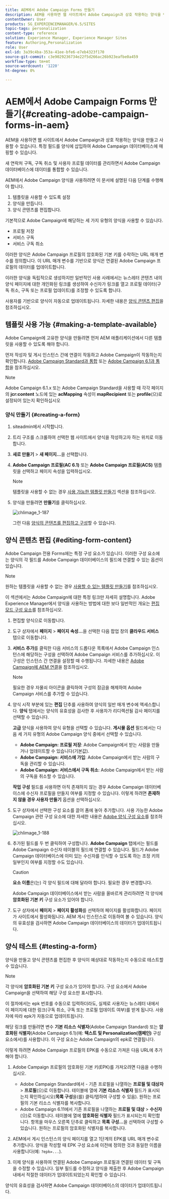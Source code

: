 ```yaml
---
title: AEM에서 Adobe Campaign Forms 만들기
description: AEM을 사용하면 웹 사이트에서 Adobe Campaign과 상호 작용하는 양식을 만들고 사용할 수 있습니다. 특정 필드를 양식에 삽입하여 Adobe Campaign 데이터베이스에 매핑할 수 있습니다.
contentOwner: User
products: SG_EXPERIENCEMANAGER/6.5/SITES
topic-tags: personalization
content-type: reference
solution: Experience Manager, Experience Manager Sites
feature: Authoring,Personalization
role: User
exl-id: 3a39c4ba-353a-41ee-bfe6-e7eb4323f170
source-git-commit: c3e9029236734e22f5d266ac26b923eafbe0a459
workflow-type: tm+mt
source-wordcount: '1220'
ht-degree: 0%

---
```


# AEM에서 Adobe Campaign Forms 만들기{#creating-adobe-campaign-forms-in-aem}

AEM을 사용하면 웹 사이트에서 Adobe Campaign과 상호 작용하는 양식을 만들고 사용할 수 있습니다. 특정 필드를 양식에 삽입하여 Adobe Campaign 데이터베이스에 매핑할 수 있습니다.

새 연락처 구독, 구독 취소 및 사용자 프로필 데이터를 관리하면서 Adobe Campaign 데이터베이스에 데이터를 통합할 수 있습니다.

AEM에서 Adobe Campaign 양식을 사용하려면 이 문서에 설명된 다음 단계를 수행해야 합니다.

1. 템플릿을 사용할 수 있도록 설정
1. 양식을 만듭니다.
1. 양식 콘텐츠를 편집합니다.

기본적으로 Adobe Campaign에 해당하는 세 가지 유형의 양식을 사용할 수 있습니다.

* 프로필 저장
* 서비스 구독
* 서비스 구독 취소

이러한 양식은 Adobe Campaign 프로필의 암호화된 기본 키를 수락하는 URL 매개 변수를 정의합니다. 이 URL 매개 변수를 기반으로 양식은 연결된 Adobe Campaign 프로필의 데이터를 업데이트합니다.

이러한 양식을 독립적으로 생성하지만 일반적인 사용 사례에서는 뉴스레터 콘텐츠 내의 양식 페이지에 대한 개인화된 링크를 생성하여 수신자가 링크를 열고 프로필 데이터(구독 취소, 구독 또는 프로필 업데이트)를 조정할 수 있도록 합니다.

사용자를 기반으로 양식이 자동으로 업데이트됩니다. 자세한 내용은 [양식 콘텐츠 편집](#editing-form-content)을 참조하십시오.

## 템플릿 사용 가능 {#making-a-template-available}

Adobe Campaign에 고유한 양식을 만들려면 먼저 AEM 애플리케이션에서 다른 템플릿을 사용할 수 있도록 해야 합니다.

먼저 작성자 및 게시 인스턴스 간에 연결이 작동하고 Adobe Campaign이 작동하는지 확인합니다. [Adobe Campaign Standard과 통합](/help/sites-administering/campaignstandard.md) 또는 [Adobe Campaign 6.1과 통합](/help/sites-administering/campaignonpremise.md)을 참조하십시오.

>[!NOTE]
>
>Adobe Campaign 6.1.x 또는 Adobe Campaign Standard을 사용할 때 각각 페이지의 **jcr:content** 노드에 있는 **acMapping** 속성이 **mapRecipient** 또는 **profile**(으)로 설정되어 있는지 확인하십시오
>

### 양식 만들기 {#creating-a-form}

1. siteadmin에서 시작합니다.
1. 트리 구조를 스크롤하여 선택한 웹 사이트에서 양식을 작성하고자 하는 위치로 이동합니다.
1. **새로 만들기** > **새 페이지...**&#x200B;을 선택합니다.
1. **Adobe Campaign 프로필(AC 6.1)** 또는 **Adobe Campaign 프로필(ACS)** 템플릿을 선택하고 페이지 속성을 입력하십시오.

   >[!NOTE]
   >
   >템플릿을 사용할 수 없는 경우 [사용 가능한 템플릿 만들기](/help/sites-classic-ui-authoring/classic-personalization-ac.md#activatingatemplate) 섹션을 참조하십시오.

1. 양식을 만들려면 **만들기**&#x200B;를 클릭하십시오.

   ![chlimage_1-187](assets/chlimage_1-187.png)

   그런 다음 [양식의 콘텐츠를 편집하고 구성](#editing-form-content)할 수 있습니다.

## 양식 콘텐츠 편집 {#editing-form-content}

Adobe Campaign 전용 Forms에는 특정 구성 요소가 있습니다. 이러한 구성 요소에는 양식의 각 필드를 Adobe Campaign 데이터베이스의 필드에 연결할 수 있는 옵션이 있습니다.

>[!NOTE]
>
>원하는 템플릿을 사용할 수 없는 경우 [사용할 수 있는 템플릿 만들기](/help/sites-classic-ui-authoring/classic-personalization-ac.md#activatingatemplate)를 참조하십시오.

이 섹션에서는 Adobe Campaign에 대한 특정 링크만 자세히 설명합니다. Adobe Experience Manager에서 양식을 사용하는 방법에 대한 보다 일반적인 개요는 [편집 모드 구성 요소](/help/sites-classic-ui-authoring/classic-page-author-edit-mode.md)를 참조하십시오.

1. 편집할 양식으로 이동합니다.
1. 도구 상자에서 **페이지** > **페이지 속성...**&#x200B;을 선택한 다음 팝업 창의 **클라우드 서비스** 탭으로 이동합니다.
1. **서비스 추가**&#x200B;를 클릭한 다음 서비스의 드롭다운 목록에서 Adobe Campaign 인스턴스에 해당하는 구성을 선택하여 Adobe Campaign 서비스를 추가하십시오. 이 구성은 인스턴스 간 연결을 설정할 때 수행됩니다. 자세한 내용은 [Adobe Campaign에 AEM 연결](/help/sites-administering/campaignonpremise.md#connecting-aem-to-adobe-campaign)을 참조하십시오.

   >[!NOTE]
   >
   >필요한 경우 자물쇠 아이콘을 클릭하여 구성의 잠금을 해제하여 Adobe Campaign 서비스를 추가할 수 있습니다.

1. 양식 시작 부분에 있는 **편집** 단추를 사용하여 양식의 일반 매개 변수에 액세스합니다. **양식** 탭에서는 양식의 유효성을 검사한 후 사용자가 리디렉션될 감사 페이지를 선택할 수 있습니다.

   **고급** 양식을 사용하여 양식 유형을 선택할 수 있습니다. **게시물 옵션** 필드에서는 다음 세 가지 유형의 Adobe Campaign 양식 중에서 선택할 수 있습니다.

   * **Adobe Campaign: 프로필 저장**: Adobe Campaign에서 받는 사람을 만들거나 업데이트할 수 있습니다(기본값).
   * **Adobe Campaign: 서비스에 가입**: Adobe Campaign에서 받는 사람의 구독을 관리할 수 있습니다.
   * **Adobe Campaign: 서비스에서 구독 취소**: Adobe Campaign에서 받는 사람의 구독을 취소할 수 있습니다.

   **작업 구성** 필드를 사용하면 아직 존재하지 않는 경우 Adobe Campaign 데이터베이스에 수신자 프로필을 만들지 여부를 지정할 수 있습니다. 이렇게 하려면 **존재하지 않을 경우 사용자 만들기** 옵션을 선택하십시오.

1. 도구 상자에서 선택한 구성 요소를 끌어 폼에 놓아 추가합니다. 사용 가능한 Adobe Campaign 관련 구성 요소에 대한 자세한 내용은 [Adobe 양식 구성 요소](/help/sites-classic-ui-authoring/classic-personalization-ac-components.md)를 참조하십시오.

   ![chlimage_1-188](assets/chlimage_1-188.png)

1. 추가된 필드를 두 번 클릭하여 구성합니다. **Adobe Campaign** 탭에서는 필드를 Adobe Campaign 수신자 테이블의 필드에 연결할 수 있습니다. 필드가 Adobe Campaign 데이터베이스에 이미 있는 수신자를 인식할 수 있도록 하는 조정 키의 일부인지 여부를 지정할 수도 있습니다.

   >[!CAUTION]
   >
   >**요소 이름**&#x200B;은(는) 각 양식 필드에 대해 달라야 합니다. 필요한 경우 변경합니다.
   >
   >Adobe Campaign 데이터베이스에서 받는 사람을 올바르게 관리하려면 각 양식에 **암호화된 기본 키** 구성 요소가 있어야 합니다.

1. 도구 상자에서 **페이지** > **페이지 활성화**&#x200B;를 선택하여 페이지를 활성화합니다. 페이지가 사이트에서 활성화됩니다. AEM 게시 인스턴스로 이동하여 볼 수 있습니다. 양식의 유효성을 검사하면 Adobe Campaign 데이터베이스의 데이터가 업데이트됩니다.

## 양식 테스트 {#testing-a-form}

양식을 만들고 양식 콘텐츠를 편집한 후 양식이 예상대로 작동하는지 수동으로 테스트할 수 있습니다.

>[!NOTE]
>
>각 양식에 **암호화된 기본 키** 구성 요소가 있어야 합니다. 구성 요소에서 Adobe Campaign을 선택하여 해당 구성 요소만 표시합니다.
>
>이 절차에서는 epk 번호를 수동으로 입력하더라도, 실제로 사용자는 뉴스레터 내에서 이 페이지에 대한 링크(구독 취소, 구독 또는 프로필 업데이트 여부)를 받게 됩니다. 사용자에 따라 epk가 자동으로 업데이트됩니다.
>
>해당 링크를 만들려면 변수 **기본 리소스 식별자**(Adobe Campaign Standard) 또는 **암호화된 식별자**(Adobe Campaign 6.1)(예: **텍스트 및 Personalization(캠페인)** 구성 요소에서)를 사용합니다. 이 구성 요소는 Adobe Campaign의 epk로 연결됩니다.

이렇게 하려면 Adobe Campaign 프로필의 EPK를 수동으로 가져온 다음 URL에 추가해야 합니다.

1. Adobe Campaign 프로필의 암호화된 기본 키(EPK)를 가져오려면 다음을 수행하십시오.

   * Adobe Campaign Standard에서 - 기존 프로필을 나열하는 **프로필 및 대상자** > **프로필**(으)로 이동합니다. 테이블에 열에 **기본 리소스 식별자** 필드가 표시되는지 확인하십시오(**목록 구성**&#x200B;을(를) 클릭/탭하여 구성할 수 있음). 원하는 프로필의 기본 리소스 식별자를 복사합니다.
   * Adobe Campaign 6.11에서 기존 프로필을 나열하는 **프로필 및 대상** > **수신자**(으)로 이동합니다. 테이블에 열에 **암호화된 식별자** 필드가 표시되는지 확인합니다. 항목을 마우스 오른쪽 단추로 클릭하고 **목록 구성...**&#x200B;을 선택하여 구성할 수 있습니다. 원하는 프로필의 암호화된 식별자를 복사합니다.

1. AEM에서 게시 인스턴스의 양식 페이지를 열고 1단계의 EPK를 URL 매개 변수로 추가합니다. 양식을 작성할 때 EPK 구성 요소에 이전에 정의한 것과 동일한 이름을 사용합니다(예: `?epk=...`).
1. 이제 양식을 사용하여 연결된 Adobe Campaign 프로필과 연결된 데이터 및 구독을 수정할 수 있습니다. 일부 필드를 수정하고 양식을 제출한 후 Adobe Campaign 내에서 적절한 데이터가 업데이트되었는지 확인할 수 있습니다.

양식의 유효성을 검사하면 Adobe Campaign 데이터베이스의 데이터가 업데이트됩니다.
